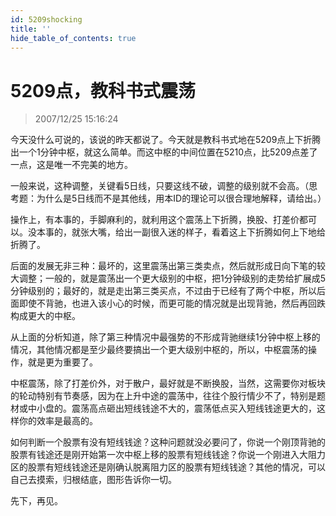 ```yaml
---
id: 5209shocking 
title: ''
hide_table_of_contents: true
---
```


# 5209点，教科书式震荡

> 2007/12/25 15:16:24

<div style={{color: '#009900', fontWeight: '500', fontSize: '18px'}}>

今天没什么可说的，该说的昨天都说了。今天就是教科书式地在5209点上下折腾出一个1分钟中枢，就这么简单。而这中枢的中间位置在5210点，比5209点差了一点，这是唯一不完美的地方。
 
一般来说，这种调整，关键看5日线，只要这线不破，调整的级别就不会高。（思考题：为什么是5日线而不是其他线，用本ID的理论可以很合理地解释，请给出。）
 
操作上，有本事的，手脚麻利的，就利用这个震荡上下折腾，换股、打差价都可以。没本事的，就张大嘴，给出一副很入迷的样子，看着这上下折腾如何上下地给折腾了。
 
后面的发展无非三种：最坏的，这里震荡出第三类卖点，然后就形成日向下笔的较大调整；一般的，就是震荡出一个更大级别的中枢，把1分钟级别的走势给扩展成5分钟级别的；最好的，就是走出第三类买点，不过由于已经有了两个中枢，所以后面即使不背驰，也进入该小心的时候，而更可能的情况就是出现背驰，然后再回跌构成更大的中枢。
 
从上面的分析知道，除了第三种情况中最强势的不形成背驰继续1分钟中枢上移的情况，其他情况都是至少最终要搞出一个更大级别中枢的，所以，中枢震荡的操作，就是更为重要了。
 
中枢震荡，除了打差价外，对于散户，最好就是不断换股，当然，这需要你对板块的轮动特别有节奏感，因为在上升中途的震荡中，往往个股行情少不了，特别是题材或中小盘的。震荡高点砸出短线钱途不大的，震荡低点买入短线钱途更大的，这样你的效率是最高的。
 
如何判断一个股票有没有短线钱途？这种问题就没必要问了，你说一个刚顶背驰的股票有钱途还是刚开始第一次中枢上移的股票有短线钱途？你说一个刚进入大阻力区的股票有短线钱途还是刚确认脱离阻力区的股票有短线钱途？其他的情况，可以自己去摸索，归根结底，图形告诉你一切。
 
先下，再见。

</div>